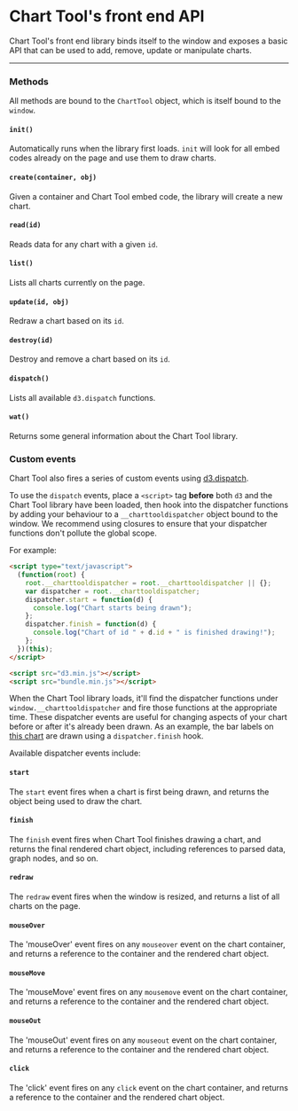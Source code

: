 # Chart Tool's front end API

Chart Tool's front end library binds itself to the window and exposes a basic API that can be used to add, remove, update or manipulate charts. 

----------
   
### Methods

All methods are bound to the `ChartTool` object, which is itself bound to the `window`.

#### `init()`

Automatically runs when the library first loads. `init` will look for all embed codes already on the page and use them to draw charts.


#### `create(container, obj)`

Given a container and Chart Tool embed code, the library will create a new chart.


#### `read(id)`

Reads data for any chart with a given `id`.


#### `list()`

Lists all charts currently on the page.


#### `update(id, obj)`

Redraw a chart based on its `id`.


#### `destroy(id)`

Destroy and remove a chart based on its `id`.


#### `dispatch()`

Lists all available `d3.dispatch` functions.


#### `wat()`

Returns some general information about the Chart Tool library.



### Custom events

Chart Tool also fires a series of custom events using [d3.dispatch](https://github.com/mbostock/d3/wiki/Internals#d3_dispatch). 

To use the `dispatch` events, place a `<script>` tag **before** both `d3` and the Chart Tool library have been loaded, then hook into the dispatcher functions by adding your behaviour to a `__charttooldispatcher` object bound to the window. We recommend using closures to ensure that your dispatcher functions don't pollute the global scope.

For example:

```html
<script type="text/javascript">
  (function(root) {
    root.__charttooldispatcher = root.__charttooldispatcher || {};
    var dispatcher = root.__charttooldispatcher;
    dispatcher.start = function(d) {
      console.log("Chart starts being drawn");
    };
    dispatcher.finish = function(d) {
      console.log("Chart of id " + d.id + " is finished drawing!");
    };
  })(this);
</script>

<script src="d3.min.js"></script>
<script src="bundle.min.js"></script>
```

When the Chart Tool library loads, it'll find the dispatcher functions under `window.__charttooldispatcher` and fire those functions at the appropriate time. These dispatcher events are useful for changing aspects of your chart before or after it's already been drawn. As an example, the bar labels on [this chart](http://www.theglobeandmail.com/report-on-business/economy/currencies/how-148-currencies-fared-against-the-loonie-in-2015/article27994400/) are drawn using a `dispatcher.finish` hook.

Available dispatcher events include:


#### `start`

The `start` event fires when a chart is first being drawn, and returns the object being used to draw the chart.


#### `finish`

The `finish` event fires when Chart Tool finishes drawing a chart, and returns the final rendered chart object, including references to parsed data, graph nodes, and so on.


#### `redraw`

The `redraw` event fires when the window is resized, and returns a list of all charts on the page.


#### `mouseOver`

The 'mouseOver' event fires on any `mouseover` event on the chart container, and returns a reference to the container and the rendered chart object.


#### `mouseMove`

The 'mouseMove' event fires on any `mousemove` event on the chart container, and returns a reference to the container and the rendered chart object.


#### `mouseOut`

The 'mouseOut' event fires on any `mouseout` event on the chart container, and returns a reference to the container and the rendered chart object.


#### `click`

The 'click' event fires on any `click` event on the chart container, and returns a reference to the container and the rendered chart object.
